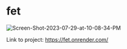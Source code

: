 # fet

<img src="https://i.ibb.co/QvMDLjh/Screen-Shot-2023-07-29-at-10-08-34-PM.png" alt="Screen-Shot-2023-07-29-at-10-08-34-PM" border="0">

Link to project: https://fet.onrender.com/
